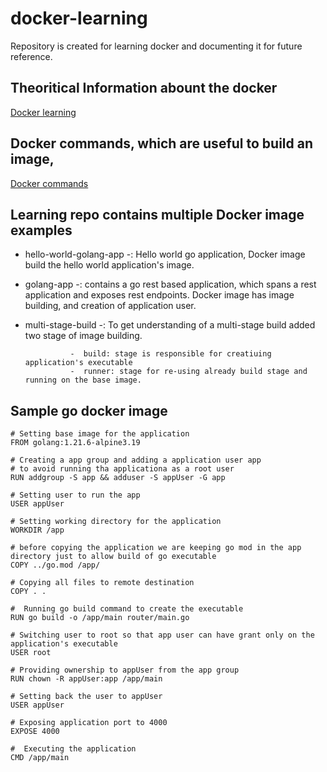 # docker-learning
Repository is created for learning docker and documenting it for future reference. 


## Theoritical Information abount the docker 
[Docker learning](./docker_readme.md)

## Docker commands, which are useful to build an image,
[Docker commands](./docker_commands.sh)


## Learning repo contains multiple Docker image examples

- hello-world-golang-app -: Hello world go application, Docker image build the hello world application's image.
- golang-app -: contains a go rest based application, which spans a rest application and exposes rest endpoints.
                Docker image has image building, and creation of application user.
- multi-stage-build -: To get understanding of a multi-stage build added two stage of image building.

                -  build: stage is responsible for creatiuing application's executable
                -  runner: stage for re-using already build stage and running on the base image.


## Sample go docker image
```
# Setting base image for the application
FROM golang:1.21.6-alpine3.19

# Creating a app group and adding a application user app
# to avoid running tha applicationa as a root user 
RUN addgroup -S app && adduser -S appUser -G app

# Setting user to run the app
USER appUser

# Setting working directory for the application
WORKDIR /app

# before copying the application we are keeping go mod in the app directory just to allow build of go executable
COPY ../go.mod /app/

# Copying all files to remote destination
COPY . .

#  Running go build command to create the executable
RUN go build -o /app/main router/main.go

# Switching user to root so that app user can have grant only on the application's executable
USER root

# Providing ownership to appUser from the app group
RUN chown -R appUser:app /app/main

# Setting back the user to appUser
USER appUser

# Exposing application port to 4000
EXPOSE 4000

#  Executing the application
CMD /app/main

```
